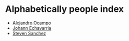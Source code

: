 # Alphabetically people index

* [Alejandro Ocampo](/people/alejandroocampo.md)
* [Johann Echavarria](/people/johannechavarria.md)
* [Steven Sanchez](/people/steven_sanchez.md)
